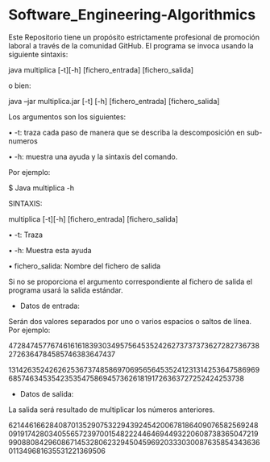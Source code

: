 # Software_Engineering-Algorithmics
Este Repositorio tiene un propósito estrictamente profesional de promoción laboral a través de la comunidad GitHub.
El programa se invoca usando la siguiente sintaxis:

java multiplica [-t][-h] [fichero_entrada] [fichero_salida]

o bien:

java –jar multiplica.jar [-t] [-h] [fichero_entrada] [fichero_salida]

Los argumentos son los siguientes:

• -t: traza cada paso de manera que se describa la descomposición en sub-numeros

• -h: muestra una ayuda y la sintaxis del comando. 

Por ejemplo:

$ Java multiplica -h <ENTER>

SINTAXIS:

multiplica [-t][-h] [fichero_entrada] [fichero_salida]

• -t: Traza
  
• -h: Muestra esta ayuda
  
• fichero_salida: Nombre del fichero de salida

Si no se proporciona el argumento correspondiente al fichero de salida el programa usará la salida estándar.

- Datos de entrada:

Serán dos valores separados por uno o varios espacios o saltos de línea. Por ejemplo:

4728474577674616161839303495756453524262737373736272827367382726364784585746383647437

13142635242626253673748586970695656453524123131425364758696968574634535423535475869457362618191726363727252424253738

- Datos de salida:

La salida será resultado de multiplicar los números anteriores.

62144616628408701352907532294392454200678186409076582569248091917428034055657239700154822244646944932206087383650472199908808429608671453280623294504596920333030087635854343636011349681635531221369506
